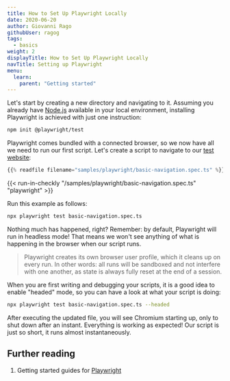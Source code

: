 ```yaml
---
title: How to Set Up Playwright Locally
date: 2020-06-20
author: Giovanni Rago
githubUser: ragog
tags:
  - basics
weight: 2
displayTitle: How to Set Up Playwright Locally
navTitle: Setting up Playwright
menu:
  learn:
    parent: "Getting started"
---
```


Let's start by creating a new directory and navigating to it. Assuming you already have [Node.js](https://nodejs.org/) available in your local environment, installing Playwright is achieved with just one instruction:

<!-- more -->

```sh
npm init @playwright/test
```
Playwright comes bundled with a connected browser, so we now have all we need to run our first script. Let's create a script to navigate to our [test website](https://danube-web.shop/):

```ts {title="basic-navigation.spec.ts"}
{{% readfile filename="samples/playwright/basic-navigation.spec.ts" %}}
```
{{< run-in-checkly "/samples/playwright/basic-navigation.spec.ts" "playwright"  >}}

Run this example as follows:
```sh
npx playwright test basic-navigation.spec.ts
```


Nothing much has happened, right? Remember: by default, Playwright will run in headless mode! That means we won't see anything of what is happening in the browser when our script runs.

> Playwright creates its own browser user profile, which it cleans up on every run. In other words: all runs will be sandboxed and not interfere with one another, as state is always fully reset at the end of a session.

When you are first writing and debugging your scripts, it is a good idea to enable "headed" mode, so you can have a look at what your script is doing:


```bash
npx playwright test basic-navigation.spec.ts --headed
```

After executing the updated file, you will see Chromium starting up, only to shut down after an instant. Everything is working as expected! Our script is just so short, it runs almost instantaneously.

## Further reading
1. Getting started guides for [Playwright](https://playwright.dev/docs/intro#installation)
